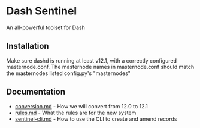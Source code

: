 # Dash Sentinel
An all-powerful toolset for Dash

## Installation
Make sure dashd is running at least v12.1, with a correctly configured masternode.conf. The masternode names in masternode.conf should match the masternodes listed config.py's "masternodes"

## Documentation
- [conversion.md](docs/conversion.md) - How we will convert from 12.0 to 12.1
- [rules.md](docs/rules.md) - What the rules are for the new system
- [sentinel-cli.md](docs/sentinel-cli.md) - How to use the CLI to create and amend records
